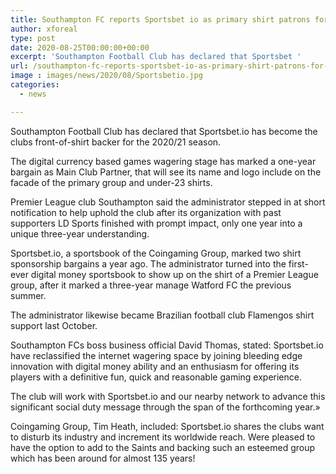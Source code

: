```yaml
---
title: Southampton FC reports Sportsbet io as primary shirt patrons for 2020 21
author: xforeal 
type: post
date: 2020-08-25T00:00:00+00:00
excerpt: 'Southampton Football Club has declared that Sportsbet '
url: /southampton-fc-reports-sportsbet-io-as-primary-shirt-patrons-for-2020-21/
image : images/news/2020/08/Sportsbetio.jpg
categories:
  - news

---
```

Southampton Football Club has declared that Sportsbet.io has become the clubs front-of-shirt backer for the 2020/21 season. 

The digital currency based games wagering stage has marked a one-year bargain as Main Club Partner, that will see its name and logo include on the facade of the primary group and under-23 shirts. 

Premier League club Southampton said the administrator stepped in at short notification to help uphold the club after its organization with past supporters LD Sports finished with prompt impact, only one year into a unique three-year understanding. 

Sportsbet.io, a sportsbook of the Coingaming Group, marked two shirt sponsorship bargains a year ago. The administrator turned into the first-ever digital money sportsbook to show up on the shirt of a Premier League group, after it marked a three-year manage Watford FC the previous summer. 

The administrator likewise became Brazilian football club Flamengos shirt support last October. 

Southampton FCs boss business official David Thomas, stated: Sportsbet.io have reclassified the internet wagering space by joining bleeding edge innovation with digital money ability and an enthusiasm for offering its players with a definitive fun, quick and reasonable gaming experience. 

The club will work with Sportsbet.io and our nearby network to advance this significant social duty message through the span of the forthcoming year.&#187; 

Coingaming Group, Tim Heath, included: Sportsbet.io shares the clubs want to disturb its industry and increment its worldwide reach. Were pleased to have the option to add to the Saints and backing such an esteemed group which has been around for almost 135 years!